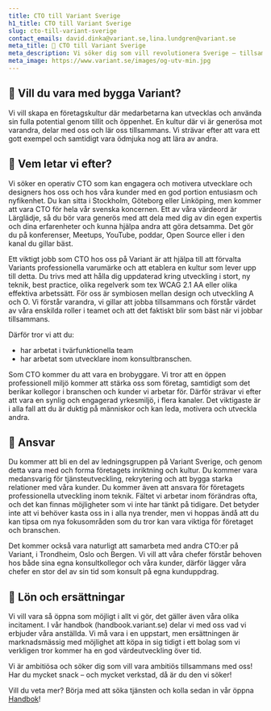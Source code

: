 ```yaml
---
title: CTO till Variant Sverige
h1_title: CTO till Variant Sverige
slug: cto-till-variant-sverige
contact_emails: david.dinka@variant.se,lina.lundgren@variant.se
meta_title: 🚀 CTO till Variant Sverige
meta_description: Vi söker dig som vill revolutionera Sverige – tillsammans med andra och tillsammans med oss!
meta_image: https://www.variant.se/images/og-utv-min.jpg
---
```



## 🌱  Vill du vara med bygga Variant?
Vi vill skapa en företagskultur där medarbetarna kan utvecklas och använda sin fulla potential genom tillit och öppenhet. En kultur där vi är generösa mot varandra, delar med oss och lär oss tillsammans. Vi strävar efter att vara ett gott exempel och samtidigt vara ödmjuka nog att lära av andra.

## 🔧 Vem letar vi efter?
Vi söker en operativ CTO som kan engagera och motivera utvecklare och designers hos oss och hos våra kunder  med en god portion entusiasm och nyfikenhet. Du kan sitta i Stockholm, Göteborg eller Linköping, men kommer att vara CTO för hela vår svenska koncernen.
Ett av våra värdeord är Lärglädje, så du bör vara generös med att dela med dig av din egen expertis och dina erfarenheter och kunna hjälpa andra att göra detsamma. Det gör du på konferenser, Meetups, YouTube, poddar, Open Source eller i den kanal du gillar bäst. 

Ett viktigt jobb som CTO hos oss på Variant är att hjälpa till att förvalta Variants professionella varumärke och att etablera en kultur som lever upp till detta. Du trivs med att hålla dig uppdaterad kring utveckling i stort, ny teknik, best practice, olika regelverk som tex WCAG 2.1 AA eller olika effektiva arbetssätt. För oss är symbiosen mellan design och utveckling A och O. Vi förstår varandra, vi gillar att jobba tillsammans och förstår värdet av våra enskilda roller i teamet och att det faktiskt blir som bäst när vi jobbar tillsammans.

Därför tror vi att du:

- har arbetat i tvärfunktionella team
- har arbetat som utvecklare inom konsultbranschen.

Som CTO kommer du att vara en brobyggare. Vi tror att en öppen professionell miljö kommer att stärka oss som företag, samtidigt som det berikar kollegor i branschen och kunder vi arbetar för. Därför strävar vi efter att vara en synlig och engagerad yrkesmiljö, i flera kanaler. Det viktigaste är i alla fall att du är duktig på människor och kan leda, motivera och utveckla andra.

## 🏢  Ansvar
Du kommer att bli en del av ledningsgruppen på Variant Sverige, och genom detta vara med och forma företagets inriktning och kultur. Du kommer vara medansvarig för tjänsteutveckling, rekrytering och att bygga starka relationer med våra kunder.
Du kommer även att ansvara för företagets professionella utveckling inom teknik. Fältet vi arbetar inom förändras ofta, och det kan finnas möjligheter som vi inte har tänkt på tidigare. Det betyder inte att vi behöver kasta oss in i alla nya trender, men vi hoppas ändå att du kan tipsa om nya fokusområden som du tror kan vara viktiga för företaget och branschen.

Det kommer också vara naturligt att samarbeta med andra CTO:er på Variant, i Trondheim, Oslo och Bergen.
Vi vill att våra chefer förstår behoven hos både sina egna konsultkollegor och våra kunder, därför lägger våra chefer en stor del av sin tid som konsult på egna kunduppdrag.

## 🌟 Lön och ersättningar 
Vi vill vara så öppna som möjligt i allt vi gör, det gäller även våra olika incitament. I vår handbok (handbook.variant.se) delar vi med oss vad vi erbjuder våra anställda. Vi må vara i en uppstart, men ersättningen är marknadsmässig med möjlighet att köpa in sig tidigt i ett bolag som vi verkligen tror kommer ha en god värdeutveckling över tid.

Vi är ambitiösa och söker dig som vill vara ambitiös tillsammans med oss! Har du mycket snack – och mycket verkstad, då är du den vi söker!

Vill du veta mer? Börja med att söka tjänsten och kolla sedan in vår öppna [Handbok](https://handbook.variant.se)!
